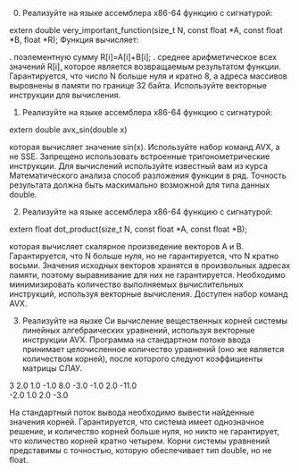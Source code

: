 0. Реализуйте на языке ассемблера x86-64 функцию с сигнатурой:

extern double very_important_function(size_t N, const float *A, const float *B, float *R);
Функция вычисляет:

. поэлементную сумму R[i]=A[i]+B[i];
. среднее арифметическое всех значений R[i], которое является возвращаемым результатом функции.
Гарантируется, что число N больше нуля и кратно 8, а адреса массивов выровнены в памяти по границе 32 байта. Используйте векторные инструкции для вычисления.

1. Реализуйте на языке ассемблера x86-64 функцию с сигнатурой:

extern double avx_sin(double x)

которая вычисляет значение sin(x).
Используйте набор команд AVX, а не SSE.
Запрещено использовать встроенные тригонометрические инструкции.
Для вычислений используйте известный вам из курса Математического анализа способ разложения функции в ряд. Точность результата должна быть маскимально возможной для типа данных double.

2. Реализуйте на языке ассемблера x86-64 функцию с сигнатурой:

extern float dot_product(size_t N, const float *A, const float *B);

которая вычисляет скалярное произведение векторов A и B.
Гарантируется, что N больше нуля, но не гарантируется, что N кратно восьми.
Значения исходных векторов хранятся в произвольных адресах памяти, поэтому выравнивание для них не гарантируется.
Необходимо минимизировать количество выполняемых вычислительных инструкций, используя векторные вычисления. Доступен набор команд AVX.

3. Реализуйте на яызке Си вычисление вещественных корней системы линейных алгебраических уравнений, используя векторные инструкции AVX.
Программа на стандартном потоке ввода принимает целочисленное количество уравнений (оно же является количеством корней), после которого следуют коэффициенты матрицы СЛАУ.

3
 2.0   1.0  -1.0   8.0
-3.0  -1.0   2.0 -11.0  
-2.0   1.0   2.0  -3.0
      
На стандартный поток вывода необходимо вывести найденные значения корней.
Гарантируется, что система имеет однозначное решение, и количество корней больше нуля, но никто не гарантирует, что количество корней кратно четырем.
Корни системы уравнений представимы с точностью, которую обеспечивает тип double, но не float.


